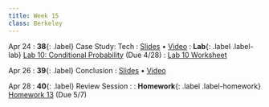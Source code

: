 ```yaml
---
title: Week 15
class: Berkeley
---
```


Apr 24
: **38**{: .label} Case Study: Tech
  : [Slides](https://docs.google.com/presentation/d/1sscqryX6ld2IKWrr8HZNChT1jKfVps_0I0SNIM8Luhk/edit?usp=sharing) &#8226; [Video](https://youtu.be/hue_-LJI2Hg)
: **Lab**{: .label .label-lab} [Lab 10: Conditional Probability](https://data8.datahub.berkeley.edu/hub/user-redirect/git-pull?repo=https%3A%2F%2Fgithub.com%2Fdata-8%2Fmaterials-sp23&urlpath=retro%2Ftree%2Fmaterials-sp23%2Fmaterials%2Fsp23%2Flab%2Flab10%2Flab10.ipynb&branch=main) (Due 4/28)
  : [Lab 10 Worksheet](https://drive.google.com/file/d/1oPD_PN8MeNZbNUE__wXMprHIFq4DVznf/view?usp=sharing)

Apr 26
: **39**{: .label} Conclusion
  : [Slides](https://docs.google.com/presentation/d/13bJB3gjf_Qbm71LyvNVcgLKPc96TM0YxCjlXIhyS37I/edit?usp=sharing) &#8226; [Video](https://youtu.be/gegyy6cRL-c)

Apr 28
: **40**{: .label} Review Session
  : <!--[Slides]#) &#8226; [Demos](#) &#8226; [Video](#)-->
: **Homework**{: .label .label-homework} [Homework 13](https://www.gradescope.com/courses/489304/assignments/2847359) (Due 5/7)
